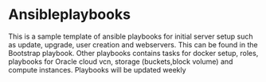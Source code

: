 # Ansibleplaybooks
This is a sample template of ansible playbooks for initial server setup such as update, upgrade, user creation and webservers. This can be found in the Bootstrap playbook. Other playbooks contains tasks for docker setup, roles, playbooks for Oracle cloud vcn, storage (buckets,block volume) and compute instances. Playbooks will be updated weekly
